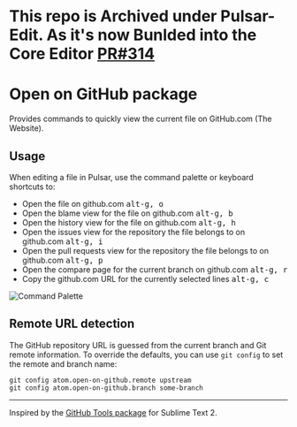 # This repo is Archived under Pulsar-Edit. As it's now Bunlded into the Core Editor [PR#314](https://github.com/pulsar-edit/pulsar/pull/314)

# Open on GitHub package

Provides commands to quickly view the current file on GitHub.com (The Website).

## Usage

When editing a file in Pulsar, use the command palette or keyboard shortcuts to:

- Open the file on github.com <kbd>alt-g, o</kbd>
- Open the blame view for the file on github.com <kbd>alt-g, b</kbd>
- Open the history view for the file on github.com <kbd>alt-g, h</kbd>
- Open the issues view for the repository the file belongs to on github.com <kbd>alt-g, i</kbd>
- Open the pull requests view for the repository the file belongs to on github.com <kbd>alt-g, p</kbd>
- Open the compare page for the current branch on github.com <kbd>alt-g, r</kbd>
- Copy the github.com URL for the currently selected lines <kbd>alt-g, c</kbd>

![Command Palette](https://f.cloud.github.com/assets/671378/2241755/23cb72f8-9ce2-11e3-9109-36c76a030f6a.png)

## Remote URL detection

The GitHub repository URL is guessed from the current branch and Git remote information. To override the defaults, you can use `git config` to set the remote and branch name:

```
git config atom.open-on-github.remote upstream
git config atom.open-on-github.branch some-branch
```

---

Inspired by the [GitHub Tools package][github-tools] for Sublime Text 2.

[github-tools]: https://github.com/temochka/sublime-text-2-github-tools
